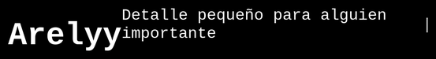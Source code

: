 # Arelyy
Detalle pequeño para alguien importante 
<!DOCTYPE html>
<html lang="es">
<head>
  <meta charset="UTF-8">
  <title>Mensaje</title>
  <style>
    body {
      background-color: black;
      color: white;
      font-family: 'Courier New', monospace;
      display: flex;
      justify-content: center;
      align-items: center;
      height: 100vh;
      font-size: 2em;
    }
    #mensaje::after {
      content: '|';
      animation: blink 0.7s infinite;
    }
    @keyframes blink {
      0%, 100% { opacity: 1; }
      50% { opacity: 0; }
    }
  </style>
</head>
<body>

  <div id="mensaje"></div>

  <script>
    const texto = "Te quiero Arely ❤️";
    let i = 0;
    const velocidad = 100;

    function escribir() {
      if (i < texto.length) {
        document.getElementById("mensaje").innerHTML += texto.charAt(i);
        i++;
        setTimeout(escribir, velocidad);
      }
    }

    escribir();
  </script>

</body>
</html>
